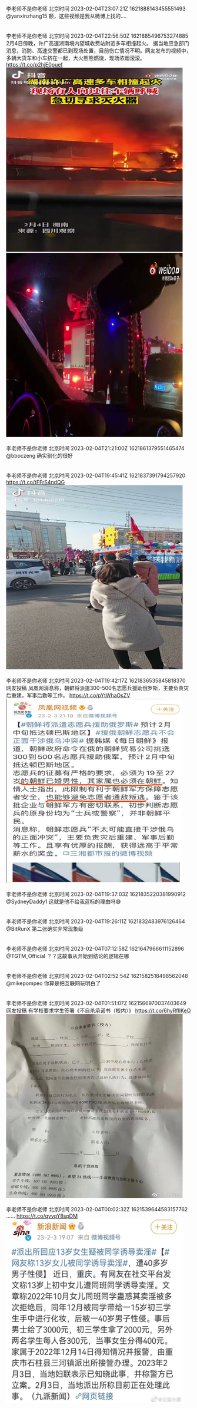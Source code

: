 李老师不是你老师 北京时间 2023-02-04T23:07:21Z 1621888143455551493<br>@yanxinzhang15 额，这些视频是我从微博上找的....<br><br><br>李老师不是你老师 北京时间 2023-02-04T22:56:50Z 1621885496753274885<br>2月4日傍晚，许广高速湖南境内望城收费站附近多车相撞起火。
据当地应急部门消息，消防、高速交警都已到现场处置，目前伤亡情况不明。网友发布的视频中，多辆大货车和小车挤在一起，大火熊熊燃烧，现场浓烟滚滚。 https://t.co/p2hjE0puef<br><img src='/temp/video/2023/x-Month-2/v-Day-04/whyyoutouzhele/1621885496753274885_0.jpg' width='480' height='500'><img src='/temp/video/2023/x-Month-2/v-Day-04/whyyoutouzhele/1621885496753274885_1.jpg' width='480' height='500'><br><br>李老师不是你老师 北京时间 2023-02-04T21:21:00Z 1621861379551465474<br>@bboczeng 确实驯化的很好<br><br><br>李老师不是你老师 北京时间 2023-02-04T19:45:41Z 1621837391794257920<br>https://t.co/tFFrS4ndQG<br><img src='/temp/video/2023/x-Month-2/v-Day-04/whyyoutouzhele/1621837391794257920_0.jpg' width='480' height='500'><br><br>李老师不是你老师 北京时间 2023-02-04T19:42:17Z 1621836535845818370<br>网友投稿
凤凰网消息称，朝鲜将派遣300-500名志愿兵援助俄罗斯，主要负责灾后重建，军事后勤等工作。 https://t.co/pYtWhaOsZV<br><img src='/temp/image/2023/x-Month-2/1621836535845818370_0.jpg' width='480' height='500'><br><br>李老师不是你老师 北京时间 2023-02-04T19:37:03Z 1621835220381990912<br>@SydneyDaddy1 这就是他不给我蓝标的理由吗😅<br><br><br>李老师不是你老师 北京时间 2023-02-04T19:26:11Z 1621832483976126464<br>@BitRunX 第二张确实非常现象级<br><br><br>李老师不是你老师 北京时间 2023-02-04T07:12:58Z 1621647966611152896<br>@TGTM_Official ？？这故事从开始到结论的逻辑在哪<br><br><br>李老师不是你老师 北京时间 2023-02-04T02:52:54Z 1621582518498562048<br>@mikepompeo 你算是把互联网玩明白了<br><br><br>李老师不是你老师 北京时间 2023-02-04T01:51:07Z 1621566970037403649<br>网友投稿
有学校要求学生签署《不自杀承诺书（校内）》 https://t.co/6hyRflIKeO<br><img src='/temp/image/2023/x-Month-2/1621566970037403649_0.jpg' width='480' height='500'><br><br>李老师不是你老师 北京时间 2023-02-04T00:02:32Z 1621539644583157762<br>...... https://t.co/qvvpY8spDM<br><img src='/temp/image/2023/x-Month-2/1621539644583157762_0.jpg' width='480' height='500'><br><br>